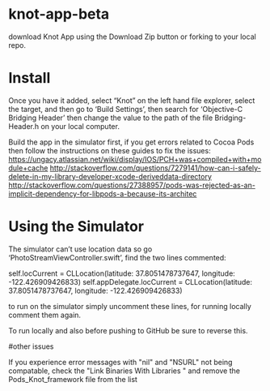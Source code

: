 # knot-app-beta


download Knot App using the Download Zip button or forking to your local repo.

# Install
Once you have it added, select “Knot” on the left hand file explorer, select the target, and then go to ‘Build Settings’, then search for ‘Objective-C Bridging Header’ then change the value to the path of the file Bridging-Header.h on your local computer. 

Build the app in the simulator first, if you get errors related to Cocoa Pods then follow the instructions on these guides to fix the issues:
https://ungacy.atlassian.net/wiki/display/IOS/PCH+was+compiled+with+module+cache
http://stackoverflow.com/questions/7279141/how-can-i-safely-delete-in-my-library-developer-xcode-deriveddata-directory
http://stackoverflow.com/questions/27388957/pods-was-rejected-as-an-implicit-dependency-for-libpods-a-because-its-architec

# Using the Simulator

The simulator can’t use location data so go ‘PhotoStreamViewController.swift’, find the two lines commented:   

self.locCurrent = CLLocation(latitude: 37.8051478737647, longitude: -122.426909426833)
self.appDelegate.locCurrent = CLLocation(latitude: 37.8051478737647, longitude: -122.426909426833)

to run on the simulator simply uncomment these lines, for running locally comment them again.

To run locally and also before pushing to GitHub be sure to reverse this.

#other issues

If you experience error messages with "nil" and "NSURL" not being compatable, check the "Link Binaries With Libraries " and remove the Pods_Knot_framework file from the list
